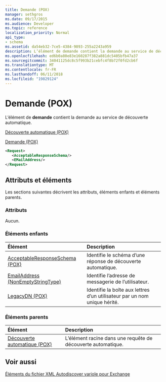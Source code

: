```yaml
---
title: Demande (POX)
manager: sethgros
ms.date: 09/17/2015
ms.audience: Developer
ms.topic: reference
localization_priority: Normal
api_type:
- schema
ms.assetid: da54eb32-7ce5-4384-9893-255a2243a959
description: L’élément de demande contient la demande au service de découverte automatique.
ms.openlocfilehash: ed6b0a80e83e160287f382a881dc5405bfb47a37
ms.sourcegitcommit: 34041125dc8c5f993b21cebfc4f8b72f0fd2cb6f
ms.translationtype: MT
ms.contentlocale: fr-FR
ms.lasthandoff: 06/11/2018
ms.locfileid: "19829124"
---
```

# <a name="request-pox"></a>Demande (POX)

L’élément de **demande** contient la demande au service de découverte automatique. 
  
[Découverte automatique (POX)](autodiscover-pox.md)
  
[Demande (POX)](request-pox.md)
  
```xml
<Request>
   <AcceptableResponseSchema/>
   <EMailAddress/>
</Request>
```

## <a name="attributes-and-elements"></a>Attributs et éléments

Les sections suivantes décrivent les attributs, éléments enfants et éléments parents.
  
### <a name="attributes"></a>Attributs

Aucun.
  
### <a name="child-elements"></a>Éléments enfants

|**Élément**|**Description**|
|:-----|:-----|
|[AcceptableResponseSchema (POX)](acceptableresponseschema-pox.md) <br/> |Identifie le schéma d’une réponse de découverte automatique.  <br/> |
|[EmailAddress (NonEmptyStringType)](emailaddress-nonemptystringtype.md) <br/> |Identifie l’adresse de messagerie de l’utilisateur.  <br/> |
|[LegacyDN (POX)](legacydn-pox.md) <br/> |Identifie la boîte aux lettres d’un utilisateur par un nom unique hérité.  <br/> |
   
### <a name="parent-elements"></a>Éléments parents

|**Élément**|**Description**|
|:-----|:-----|
|[Découverte automatique (POX)](autodiscover-pox.md) <br/> |L’élément racine dans une requête de découverte automatique.  <br/> |
   
## <a name="see-also"></a>Voir aussi



[Éléments du fichier XML Autodiscover variole pour Exchange](pox-autodiscover-xml-elements-for-exchange.md)

